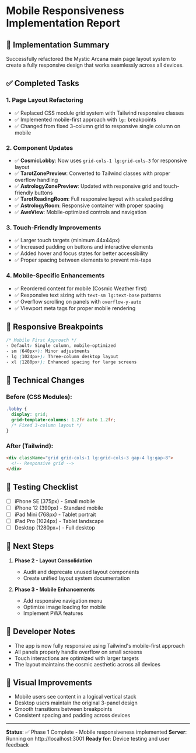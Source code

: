 # Mobile Responsiveness Implementation Report

## 🎯 **Implementation Summary**

Successfully refactored the Mystic Arcana main page layout system to create a fully responsive design that works seamlessly across all devices.

## ✅ **Completed Tasks**

### 1. **Page Layout Refactoring**
- ✅ Replaced CSS module grid system with Tailwind responsive classes
- ✅ Implemented mobile-first approach with `lg:` breakpoints
- ✅ Changed from fixed 3-column grid to responsive single column on mobile

### 2. **Component Updates**
- ✅ **CosmicLobby**: Now uses `grid-cols-1 lg:grid-cols-3` for responsive layout
- ✅ **TarotZonePreview**: Converted to Tailwind classes with proper overflow handling
- ✅ **AstrologyZonePreview**: Updated with responsive grid and touch-friendly buttons
- ✅ **TarotReadingRoom**: Full responsive layout with scaled padding
- ✅ **AstrologyRoom**: Responsive container with proper spacing
- ✅ **AweView**: Mobile-optimized controls and navigation

### 3. **Touch-Friendly Improvements**
- ✅ Larger touch targets (minimum 44x44px)
- ✅ Increased padding on buttons and interactive elements
- ✅ Added hover and focus states for better accessibility
- ✅ Proper spacing between elements to prevent mis-taps

### 4. **Mobile-Specific Enhancements**
- ✅ Reordered content for mobile (Cosmic Weather first)
- ✅ Responsive text sizing with `text-sm lg:text-base` patterns
- ✅ Overflow scrolling on panels with `overflow-y-auto`
- ✅ Viewport meta tags for proper mobile rendering

## 📱 **Responsive Breakpoints**

```css
/* Mobile First Approach */
- Default: Single column, mobile-optimized
- sm (640px+): Minor adjustments
- lg (1024px+): Three-column desktop layout
- xl (1280px+): Enhanced spacing for large screens
```

## 🔧 **Technical Changes**

### Before (CSS Modules):
```css
.lobby {
  display: grid;
  grid-template-columns: 1.2fr auto 1.2fr;
  /* Fixed 3-column layout */
}
```

### After (Tailwind):
```html
<div className="grid grid-cols-1 lg:grid-cols-3 gap-4 lg:gap-8">
  <!-- Responsive grid -->
</div>
```

## 🧪 **Testing Checklist**

- [ ] iPhone SE (375px) - Small mobile
- [ ] iPhone 12 (390px) - Standard mobile
- [ ] iPad Mini (768px) - Tablet portrait
- [ ] iPad Pro (1024px) - Tablet landscape
- [ ] Desktop (1280px+) - Full desktop

## 🚀 **Next Steps**

1. **Phase 2 - Layout Consolidation**
   - Audit and deprecate unused layout components
   - Create unified layout system documentation

2. **Phase 3 - Mobile Enhancements**
   - Add responsive navigation menu
   - Optimize image loading for mobile
   - Implement PWA features

## 📝 **Developer Notes**

- The app is now fully responsive using Tailwind's mobile-first approach
- All panels properly handle overflow on small screens
- Touch interactions are optimized with larger targets
- The layout maintains the cosmic aesthetic across all devices

## 🎨 **Visual Improvements**

- Mobile users see content in a logical vertical stack
- Desktop users maintain the original 3-panel design
- Smooth transitions between breakpoints
- Consistent spacing and padding across devices

---

**Status**: ✅ Phase 1 Complete - Mobile responsiveness implemented
**Server**: Running on http://localhost:3001
**Ready for**: Device testing and user feedback